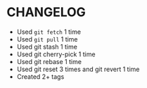 # CHANGELOG
- Used `git fetch` 1 time
- Used `git pull` 1 time
- Used git stash 1 time
- Used git cherry-pick 1 time
- Used git rebase 1 time
- Used git reset 3 times and git revert 1 time
- Created 2+ tags